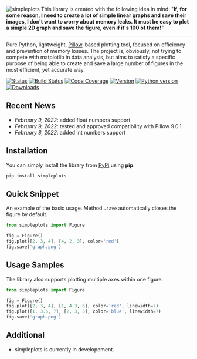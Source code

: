 ![simpleplots](https://raw.githubusercontent.com/a-maliarov/simpleplots/main/ext/logo.png)
This library is created with the following idea in mind: "**If, for some reason, I need to create a lot of simple linear graphs and save their images, I don't want to worry about memory leaks. It must be easy to plot a simple 2D graph and save the figure, even if it's 100 of them!**"

---
Pure Python, lightweight, [Pillow](https://github.com/python-pillow/Pillow)-based plotting tool, focused on efficiency and prevention of memory losses. The project is, obviously, not trying to compete with matplotlib in data analysis, but aims to satisfy a specific purpose of being able to create and save a large number of figures in the most efficient, yet accurate way.

[![Status](https://img.shields.io/pypi/status/simpleplots)](https://pypi.org/project/simpleplots/)
[![Build Status](https://app.travis-ci.com/a-maliarov/simpleplots.svg?branch=main)](https://app.travis-ci.com/github/a-maliarov/simpleplots)
[![Code Coverage](https://img.shields.io/codecov/c/gh/a-maliarov/simpleplots?label=code%20coverage)](https://codecov.io/gh/a-maliarov/simpleplots)
[![Version](https://img.shields.io/pypi/v/simpleplots?color=informational)](https://pypi.org/project/simpleplots/)
[![Python version](https://img.shields.io/badge/python-3.7%2B-informational)](https://pypi.org/project/simpleplots/)
[![Downloads](https://img.shields.io/pypi/dm/simpleplots?color=success)](https://pypi.org/project/simpleplots/)

## Recent News
+ *February 9, 2022*: added float numbers support
+ *February 9, 2022*: tested and approved compatibility with Pillow 9.0.1
+ *February 8, 2022*: added int numbers support

## Installation
You can simply install the library from [PyPi](https://pypi.org/project/amazoncaptcha/) using **pip**.
```bash
pip install simpleplots
```

## Quick Snippet
An example of the basic usage. Method `.save` automatically closes the figure by default.
```python
from simpleplots import Figure

fig = Figure()
fig.plot([2, 3, 4], [4, 2, 3], color='red')
fig.save('graph.png')
```

## Usage Samples
The library also supports plotting multiple axes within one figure.
```python
from simpleplots import Figure

fig = Figure()
fig.plot([2, 3, 4], [1, 4.3, 6], color='red', linewidth=7)
fig.plot([1, 3.5, 7], [2, 3, 5], color='blue', linewidth=7)
fig.save('graph.png')
```

## Additional
+ simpleplots is currently in developement.
